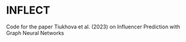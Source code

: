 # INFLECT
Code for the paper Tiukhova et al. (2023) on Influencer Prediction with Graph Neural Networks
